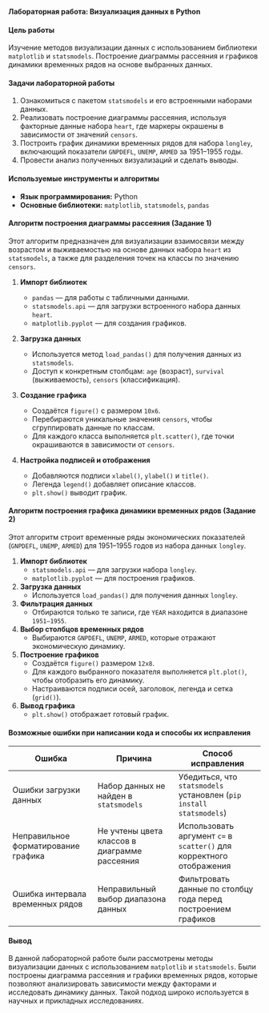 **Лабораторная работа: Визуализация данных в Python**

#### **Цель работы**
Изучение методов визуализации данных с использованием библиотеки `matplotlib` и `statsmodels`. Построение диаграммы рассеяния и графиков динамики временных рядов на основе выбранных данных.

#### **Задачи лабораторной работы**
1. Ознакомиться с пакетом `statsmodels` и его встроенными наборами данных.
2. Реализовать построение диаграммы рассеяния, используя факторные данные набора `heart`, где маркеры окрашены в зависимости от значений `censors`.
3. Построить график динамики временных рядов для набора `longley`, включающий показатели `GNPDEFL`, `UNEMP`, `ARMED` за 1951–1955 годы.
4. Провести анализ полученных визуализаций и сделать выводы.

#### **Используемые инструменты и алгоритмы**
- **Язык программирования:** Python
- **Основные библиотеки:** `matplotlib`, `statsmodels`, `pandas`

#### **Алгоритм построения диаграммы рассеяния (Задание 1)**
Этот алгоритм предназначен для визуализации взаимосвязи между возрастом и выживаемостью на основе данных набора `heart` из `statsmodels`, а также для разделения точек на классы по значению `censors`.

1. **Импорт библиотек**  
   - `pandas` — для работы с табличными данными.
   - `statsmodels.api` — для загрузки встроенного набора данных `heart`.
   - `matplotlib.pyplot` — для создания графиков.

2. **Загрузка данных**  
   - Используется метод `load_pandas()` для получения данных из `statsmodels`.
   - Доступ к конкретным столбцам: `age` (возраст), `survival` (выживаемость), `censors` (классификация).

3. **Создание графика**  
   - Создаётся `figure()` с размером `10x6`.
   - Перебираются уникальные значения `censors`, чтобы сгруппировать данные по классам.
   - Для каждого класса выполняется `plt.scatter()`, где точки окрашиваются в зависимости от `censors`.

4. **Настройка подписей и отображения**  
   - Добавляются подписи `xlabel()`, `ylabel()` и `title()`.
   - Легенда `legend()` добавляет описание классов.
   - `plt.show()` выводит график.

#### **Алгоритм построения графика динамики временных рядов (Задание 2)**
Этот алгоритм строит временные ряды экономических показателей (`GNPDEFL`, `UNEMP`, `ARMED`) для 1951–1955 годов из набора данных `longley`.

1. **Импорт библиотек**  
   - `statsmodels.api` — для загрузки набора `longley`.
   - `matplotlib.pyplot` — для построения графиков.
2. **Загрузка данных**  
   - Используется `load_pandas()` для получения данных `longley`.
3. **Фильтрация данных**  
   - Отбираются только те записи, где `YEAR` находится в диапазоне `1951–1955`.
4. **Выбор столбцов временных рядов**  
   - Выбираются `GNPDEFL`, `UNEMP`, `ARMED`, которые отражают экономическую динамику.
5. **Построение графиков**  
   - Создаётся `figure()` размером `12x8`.
   - Для каждого выбранного показателя выполняется `plt.plot()`, чтобы отобразить его динамику.
   - Настраиваются подписи осей, заголовок, легенда и сетка (`grid()`).
6. **Вывод графика**  
   - `plt.show()` отображает готовый график.

#### **Возможные ошибки при написании кода и способы их исправления**
| Ошибка | Причина | Способ исправления |
|--------|--------|---------------------|
| Ошибки загрузки данных | Набор данных не найден в `statsmodels` | Убедиться, что `statsmodels` установлен (`pip install statsmodels`) |
| Неправильное форматирование графика | Не учтены цвета классов в диаграмме рассеяния | Использовать аргумент `c=` в `scatter()` для корректного отображения |
| Ошибка интервала временных рядов | Неправильный выбор диапазона данных | Фильтровать данные по столбцу года перед построением графиков |

#### **Вывод**
В данной лабораторной работе были рассмотрены методы визуализации данных с использованием `matplotlib` и `statsmodels`. Были построены диаграмма рассеяния и графики временных рядов, которые позволяют анализировать зависимости между факторами и исследовать динамику данных. Такой подход широко используется в научных и прикладных исследованиях.

